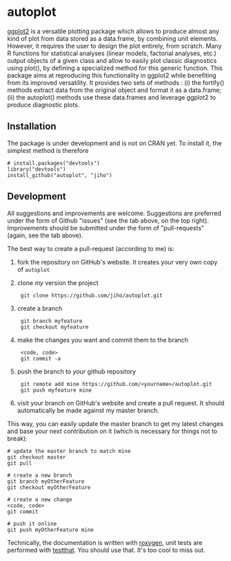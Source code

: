 # autoplot

[ggplot2](http://ggplot2.org/) is a versatile plotting package which allows to produce almost any kind of plot from data stored as a data.frame, by combining unit elements. However, it requires the user to design the plot entirely, from scratch. Many R functions for statistical analyses (linear models, factorial analyses, etc.) output objects of a given class and allow to easily plot classic diagnostics using plot(), by defining a specialized method for this generic function. This package aims at reproducing this functionality in ggplot2 while benefiting from its improved versatility. It provides two sets of methods : (i) the fortify() methods extract data from the original object and format it as a data.frame; (ii) the autoplot() methods use these data.frames and leverage ggplot2 to produce diagnostic plots.

## Installation

The package is under development and is not on CRAN yet. To install it, the simplest method is therefore

    # install.packages("devtools")
    library("devtools")
    install_github("autoplot", "jiho")

## Development

All suggestions and improvements are welcome. Suggestions are preferred under the form of Github "issues" (see the tab above, on the top right). Improvements should be submitted under the form of "pull-requests" (again, see the tab above).

The best way to create a pull-request (according to me) is:

1. fork the repository on GitHub's website. It creates your very own copy of `autoplot`

2. clone *my* version the project

        git clone https://github.com/jiho/autoplot.git

3. create a branch

        git branch myfeature
        git checkout myfeature

4. make the changes you want and commit them to the branch

        <code, code>
        git commit -a
    
5. push the branch to *your* github repository

        git remote add mine https://github.com/<yourname>/autoplot.git
        git push myfeature mine

6. visit your branch on GitHub's website and create a pull request. It should automatically be made against my master branch.

This way, you can easily update the master branch to get my latest changes and base your next contribution on it (which is necessary for things not to break):

    # update the master branch to match mine
    git checkout master
    git pull
    
    # create a new branch
    git branch myOtherFeature
    git checkout myOtherFeature
    
    # create a new change
    <code, code>
    git commit
    
    # push it online
    git push myOtherFeature mine

Technically, the documentation is written with [roxygen](http://roxygen.org/), unit tests are performed with [testthat](https://github.com/hadley/testthat). You should use that. It's too cool to miss out.
